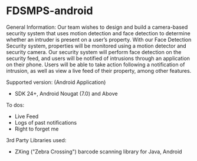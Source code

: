 # FDSMPS-android


General Information:
Our team wishes to design and build a camera-based security system that uses motion detection and face detection to determine whether an intruder is present on a user’s property. With our Face Detection Security system, properties will be monitored using a motion detector and security camera. Our security system will perform face detection on the security feed, and users will be notified of intrusions through an application on their phone. Users will be able to take action following a notification of intrusion, as well as view a live feed of their property, among other features.


Supported version:
(Android Application)
   * SDK 24+, Android Nougat (7.0)  and Above


To dos:
* Live Feed 
* Logs of past notifications
* Right to forget me 

3rd Party Libraries used:
* ZXing ("Zebra Crossing") barcode scanning library for Java, Android


